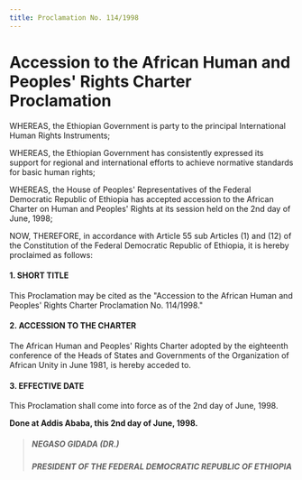 ```yaml
---
title: Proclamation No. 114/1998
---
```


# Accession to the African Human and Peoples' Rights Charter Proclamation

WHEREAS, the Ethiopian Government is party to the principal International Human Rights Instruments;

WHEREAS, the Ethiopian Government has consistently expressed its support for regional and international efforts to achieve normative standards for basic human rights;

WHEREAS, the House of Peoples' Representatives of the Federal Democratic Republic of Ethiopia has accepted accession to the African Charter on Human and Peoples' Rights at its session held on the 2nd day of June, 1998;

NOW, THEREFORE, in accordance with Article 55 sub Articles (1) and (12) of the Constitution of the Federal Democratic Republic of Ethiopia, it is hereby proclaimed as follows:

#### 1. SHORT TITLE

This Proclamation may be cited as the "Accession to the African Human and Peoples' Rights Charter Proclamation No. 114/1998."

#### 2. ACCESSION TO THE CHARTER

The African Human and Peoples' Rights Charter adopted by the eighteenth conference of the Heads of States and Governments of the Organization of African Unity in June 1981, is hereby acceded to.

#### 3. EFFECTIVE DATE

This Proclamation shall come into force as of the 2nd day of June, 1998.

**Done at Addis Ababa, this 2nd day of June, 1998.**

> ##### NEGASO GIDADA (DR.)
>
> ##### PRESIDENT OF THE FEDERAL DEMOCRATIC REPUBLIC OF ETHIOPIA